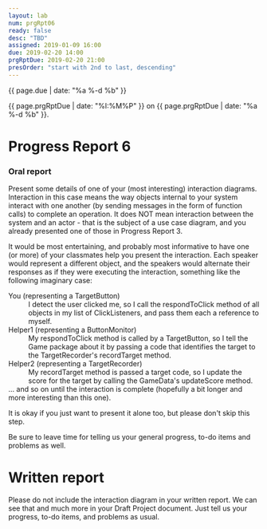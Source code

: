 ```yaml
---
layout: lab
num: prgRpt06
ready: false
desc: "TBD"
assigned: 2019-01-09 16:00
due: 2019-02-20 14:00
prgRptDue: 2019-02-20 21:00
presOrder: "start with 2nd to last, descending"
---
```


{{ page.due | date: "%a %-d %b" }}

{{ page.prgRptDue | date: "%I:%M%P" }} on {{ page.prgRptDue | date: "%a %-d %b" }}. 

# Progress Report 6

<h3>Oral report</h3>

Present some details of one of your (most interesting) interaction
diagrams. Interaction in this case means the way objects internal to your system interact
with one another (by sending messages in the form of function calls) to complete an
operation. It does NOT mean interaction between the system and an actor - that is the
subject of a use case diagram, and you already presented one of those in Progress Report 3.

It would be most entertaining, and probably most informative to
have one (or more) of your classmates help you present the interaction. Each speaker
would represent a different object, and the speakers would alternate their responses
as if they were executing the interaction, something like the following imaginary case:

<dt>You (representing a TargetButton)</dt>
<dd>I detect the user clicked me, so I call the respondToClick method of all
objects in my list of ClickListeners, and pass them each a reference to myself.</dd>
<dt>Helper1 (representing a ButtonMonitor)</dt>
<dd>My respondToClick method is called by a TargetButton, so I tell the Game package
about it by passing a code that identifies the target to the TargetRecorder's
recordTarget method.</dd>
<dt>Helper2 (representing a TargetRecorder)</dt>
<dd>My recordTarget method is passed a target code, so I update the score for the target
by calling the GameData's updateScore method.</dd>
<dt>... and so on until the interaction is complete (hopefully a bit longer and more
interesting than this one).</dt>
</dl>

It is okay if you just want to present it alone too, but please don't skip this step.

Be sure to leave time for telling us your general progress, to-do items and problems as well.

# Written report

Please do not include the interaction diagram in your written report. We can
see that and much more in your Draft Project document.
Just tell us your progress, to-do items, and problems as usual.</p>

